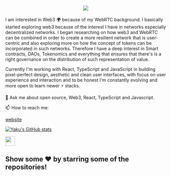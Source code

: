 <h1 align="center">
  <a href="#">
    <img src="https://readme-typing-svg.herokuapp.com/?lines=Hey,+There!+👋;Yaku+here...;Nice+to+meet+you!&center=true&size=30">
  </a>
</h1>

<!--
**Yakumwamba/Yakumwamba** is a ✨ _special_ ✨ repository because its `README.md` (this file) appears on your GitHub profile.

Here are some ideas to get you started:

- 🔭 I’m currently working on ...
- 🌱 I’m currently learning ...
- 👯 I’m looking to collaborate on ...
- 🤔 I’m looking for help with ...
- 💬 Ask me about ...
- 📫 How to reach me: ...
- 😄 Pronouns: ...
- ⚡ Fun fact: ...
-->
I am interested in Web3 🌍 because of my WebRTC background. I basically started exploring web3 because of the interest I have in networks especially decentralized networks. I began researching on how web3 and WebRTC can be combined in order to create a more resilient network that is user-centric and also exploring more on how the concept of tokens can be incorporated in such networks. Therefore I have a deep interest in Smart contracts, DAOs, Tokenomics and everything that ensures that there's is a right governance on the distribution of such representation of value.

Currently I'm working with React, TypeScript and JavaScript in building pixel-perfect design, aesthetic and clean user interfaces, with focus on user experience and interaction and to be honest I'm constantly evolving and more open to learn newer ⚡ stacks.

💬 Ask me about open source, Web3, React, TypeScript and Javascript.

📫 How to reach me:

   [website](https://yakuportfolio.vercel.app)
   


[![Yaku's GitHub stats](https://github-readme-stats.vercel.app/api?theme=radical&username=yakumwamba&count_private=true&show_icons=true&hide_title=true&include_all_commits=true)](https://github.com/anuraghazra/github-readme-stats)
 
 <img src="https://emojis.slackmojis.com/emojis/images/1593555389/9579/blob_excited.gif?1593555389" width="30"/>

## Show some ❤️ by starring some of the repositories!





